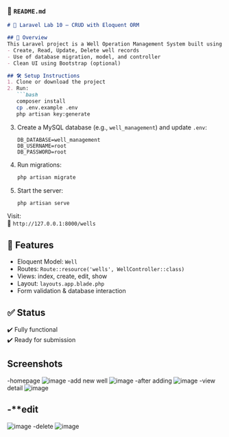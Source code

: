 ### 📄 `README.md`
```md
# 🚀 Laravel Lab 10 – CRUD with Eloquent ORM

## 📌 Overview
This Laravel project is a Well Operation Management System built using **Eloquent ORM** and **Blade templates**, supporting full **CRUD operations**:
- Create, Read, Update, Delete well records
- Use of database migration, model, and controller
- Clean UI using Bootstrap (optional)

## 🛠️ Setup Instructions
1. Clone or download the project  
2. Run:
   ```bash
   composer install
   cp .env.example .env
   php artisan key:generate
   ```
3. Create a MySQL database (e.g., `well_management`) and update `.env`:
   ```
   DB_DATABASE=well_management
   DB_USERNAME=root
   DB_PASSWORD=root
   ```
4. Run migrations:
   ```bash
   php artisan migrate
   ```
5. Start the server:
   ```bash
   php artisan serve
   ```

Visit:  
📍 `http://127.0.0.1:8000/wells`

## 🧩 Features
- Eloquent Model: `Well`
- Routes: `Route::resource('wells', WellController::class)`
- Views: index, create, edit, show
- Layout: `layouts.app.blade.php`
- Form validation & database interaction

## ✅ Status
✔️ Fully functional  
✔️ Ready for submission

## Screenshots
-homepage
![image](https://github.com/user-attachments/assets/45d48881-de33-42a0-bea7-24af74d8065b)
-add new well
![image](https://github.com/user-attachments/assets/5642cb65-c474-48f1-9387-e36a6edf4e33)
-after adding
![image](https://github.com/user-attachments/assets/de21c463-ecd9-4f9d-b617-9b7b8098810c)
-view detail
![image](https://github.com/user-attachments/assets/fc6fbbb7-9341-4b2d-b2f5-16f3101d14c5)
## -**edit
![image](https://github.com/user-attachments/assets/3db619f5-278f-4f2d-b42b-a6b1e8722c9e)
-delete
![image](https://github.com/user-attachments/assets/d8380895-5288-4943-86cc-d67d86f44dd1)





